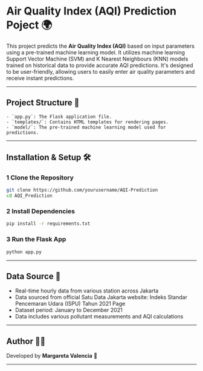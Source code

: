# Air Quality Index (AQI) Prediction Poject 🌍 

This project predicts the **Air Quality Index (AQI)** based on input parameters using a pre-trained machine learning model. It utilizes machine learning Support Vector Machine (SVM) and K Nearest Neighbours (KNN) models trained on historical data to provide accurate AQI predictions. It's designed to be user-friendly, allowing users to easily enter air quality parameters and receive instant predictions.

---

## Project Structure 📂   
```
- `app.py`: The Flask application file.
- `templates/`: Contains HTML templates for rendering pages.
- `model/`: The pre-trained machine learning model used for predictions.
```

---

## Installation & Setup 🛠 

### 1️ Clone the Repository  
```bash
git clone https://github.com/yourusername/AQI-Prediction
cd AQI_Prediction
```
### 2️ Install Dependencies  
```bash
pip install -r requirements.txt
```
### 3️ Run the Flask App  
```bash
python app.py
```

---

## Data Source 🎯
- Real-time hourly data from various station across Jakarta
- Data sourced from official Satu Data Jakarta website: Indeks Standar Pencemaran Udara (ISPU) Tahun 2021 Page
- Dataset period: January to December 2021
- Data includes various pollutant measurements and AQI calculations  

---

## Author 👨‍💻 
Developed by **Margareta Valencia** 💅	 

---
